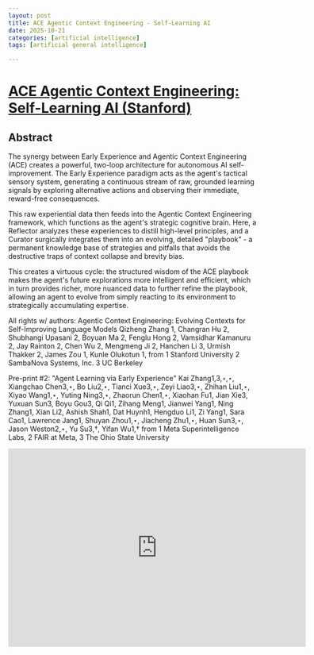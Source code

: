 ```yaml
---
layout: post
title: ACE Agentic Context Engineering - Self-Learning AI
date: 2025-10-21
categories: [artificial intelligence]
tags: [artificial general intelligence]

---
```



# [ACE Agentic Context Engineering: Self-Learning AI (Stanford)](https://www.youtube.com/watch?v=BJjsfNO5JTo)



## Abstract

The synergy between Early Experience and Agentic Context Engineering (ACE) creates a powerful, two-loop architecture for autonomous AI self-improvement. The Early Experience paradigm acts as the agent's tactical sensory system, generating a continuous stream of raw, grounded learning signals by exploring alternative actions and observing their immediate, reward-free consequences. 

This raw experiential data then feeds into the Agentic Context Engineering framework, which functions as the agent's strategic cognitive brain. Here, a Reflector analyzes these experiences to distill high-level principles, and a Curator surgically integrates them into an evolving, detailed "playbook" - a permanent knowledge base of strategies and pitfalls that avoids the destructive traps of context collapse and brevity bias. 

This creates a virtuous cycle: the structured wisdom of the ACE playbook makes the agent's future explorations more intelligent and efficient, which in turn provides richer, more nuanced data to further refine the playbook, allowing an agent to evolve from simply reacting to its environment to strategically accumulating expertise.

All rights w/ authors:
Agentic Context Engineering: Evolving Contexts for Self-Improving
Language Models
Qizheng Zhang 1, Changran Hu 2, Shubhangi Upasani 2, Boyuan Ma 2, Fenglu Hong 2,
Vamsidhar Kamanuru 2, Jay Rainton 2, Chen Wu 2, Mengmeng Ji 2, Hanchen Li 3,
Urmish Thakker 2, James Zou 1, Kunle Olukotun 1,
from 
1 Stanford University 
2 SambaNova Systems, Inc. 
3 UC Berkeley

Pre-print #2:
"Agent Learning via Early Experience"
Kai Zhang1,3,◦,⋆, Xiangchao Chen3,⋆, Bo Liu2,⋆, Tianci Xue3,⋆, Zeyi Liao3,⋆, Zhihan Liu1,⋆, Xiyao Wang1,⋆,
Yuting Ning3,⋆, Zhaorun Chen1,⋆, Xiaohan Fu1, Jian Xie3, Yuxuan Sun3, Boyu Gou3, Qi Qi1, Zihang Meng1,
Jianwei Yang1, Ning Zhang1, Xian Li2, Ashish Shah1, Dat Huynh1, Hengduo Li1, Zi Yang1, Sara Cao1,
Lawrence Jang1, Shuyan Zhou1,⋆, Jiacheng Zhu1,⋆, Huan Sun3,⋆, Jason Weston2,⋆, Yu Su3,†, Yifan Wu1,†
from
1 Meta Superintelligence Labs, 
2 FAIR at Meta, 
3 The Ohio State University


<iframe width="600" height="400" src="https://www.youtube.com/embed/elgYgPo_vY4?si=k_gvGJLohnmz_Peb" title="YouTube video player" frameborder="0" allow="accelerometer; autoplay; clipboard-write; encrypted-media; gyroscope; picture-in-picture; web-share" referrerpolicy="strict-origin-when-cross-origin" allowfullscreen></iframe>